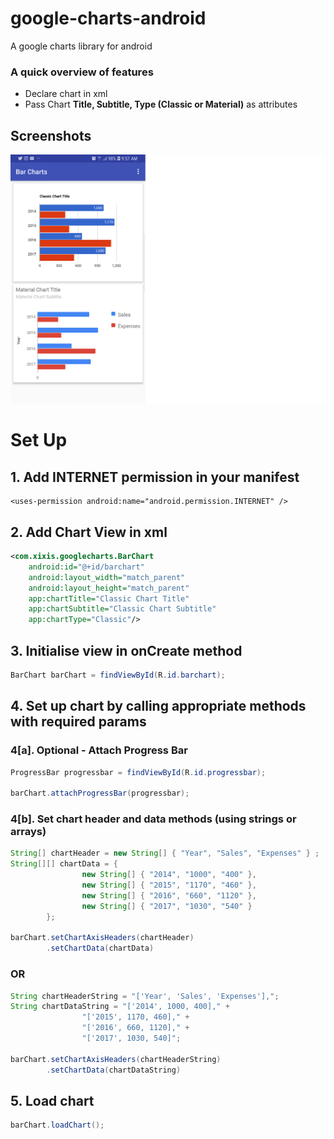 # google-charts-android
A google charts library for android

### A quick overview of features
- Declare chart in xml
- Pass Chart **Title, Subtitle, Type (Classic or Material)** as attributes  

## Screenshots
![Image](https://github.com/XIXIS/google-charts-android/blob/master/screenshots/device-2018-05-05-095742.png)

# Set Up
## 1. Add INTERNET permission in your manifest
```Manifest 
<uses-permission android:name="android.permission.INTERNET" />
```

## 2. Add Chart View in xml 
```xml
<com.xixis.googlecharts.BarChart
    android:id="@+id/barchart"
    android:layout_width="match_parent"
    android:layout_height="match_parent"
    app:chartTitle="Classic Chart Title"
    app:chartSubtitle="Classic Chart Subtitle"
    app:chartType="Classic"/>
```

## 3. Initialise view in onCreate method 
```java
BarChart barChart = findViewById(R.id.barchart);
```

## 4. Set up chart by calling appropriate methods with required params

### 4[a]. Optional - Attach Progress Bar 
```java
ProgressBar progressbar = findViewById(R.id.progressbar);

barChart.attachProgressBar(progressbar);
```

### 4[b]. Set chart header and data methods (using strings or arrays)
```java
String[] chartHeader = new String[] { "Year", "Sales", "Expenses" } ;
String[][] chartData = {
                new String[] { "2014", "1000", "400" },
                new String[] { "2015", "1170", "460" },
                new String[] { "2016", "660", "1120" },
                new String[] { "2017", "1030", "540" }
        };

barChart.setChartAxisHeaders(chartHeader)
        .setChartData(chartData)
```

### OR
```java
String chartHeaderString = "['Year', 'Sales', 'Expenses'],";
String chartDataString = "['2014', 1000, 400]," +
                "['2015', 1170, 460]," +
                "['2016', 660, 1120]," +
                "['2017', 1030, 540]";

barChart.setChartAxisHeaders(chartHeaderString)
        .setChartData(chartDataString)
```

## 5. Load chart 
```java
barChart.loadChart();
```

